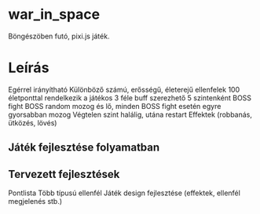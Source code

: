 # war_in_space
Böngészöben futó, pixi.js játék.

# Leírás
Egérrel irányítható
Különböző számú, erősségű, életerejű ellenfelek
100 életponttal rendelkezik a játékos
3 féle buff szerezhető
5 szintenként BOSS fight
BOSS random mozog és lő, minden BOSS fight esetén egyre gyorsabban mozog
Végtelen szint halálig, utána restart
Effektek (robbanás, ütközés, lövés)

## Játék fejlesztése folyamatban ##

## Tervezett fejlesztések
Pontlista
Több típusú ellenfél
Játék design fejlesztése (effektek, ellenfél megjelenés stb.)
